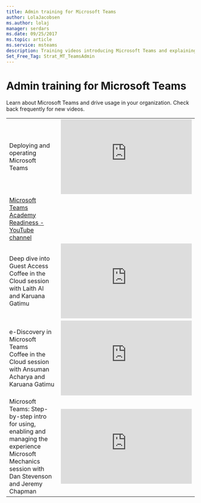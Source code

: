 ```yaml
---
title: Admin training for Microsoft Teams
author: LolaJacobsen
ms.author: lolaj
manager: serdars
ms.date: 09/25/2017
ms.topic: article
ms.service: msteams
description: Training videos introducing Microsoft Teams and explaining to admins how to plan, deploy, and operate  Microsoft Teams.
Set_Free_Tag: Strat_MT_TeamsAdmin
---
```


Admin training for Microsoft Teams
==================================

Learn about Microsoft Teams and drive usage in your organization. Check back frequently for new videos.


|  |  |
|---------|---------|
| Deploying and operating Microsoft Teams   | <iframe width="350" height="200" src="https://www.youtube.com/embed/E7yDOfkpG48" frameborder="0" allowfullscreen></iframe>   |
| [Microsoft Teams Academy Readiness - YouTube channel](https://www.youtube.com/playlist?list=PLfXJ1GA7BJR35_zmJkiSgwD-23RBKZVOS)  |  |
| Deep dive into Guest Access <br>Coffee in the Cloud session with Laith Al and Karuana Gatimu  | <iframe width="350" height="200" src="https://www.youtube.com/embed/D8DW2Urv5y8" frameborder="0" allowfullscreen></iframe>   |
| e-Discovery in Microsoft Teams <br> Coffee in the Cloud session with Ansuman Acharya and Karuana Gatimu  | <iframe width="350" height="200" src="https://www.youtube.com/embed/OF65_p_07cE" frameborder="0" allowfullscreen></iframe>   |
| Microsoft Teams: Step-by-step intro for using, enabling and managing the experience <br> Microsoft Mechanics session with Dan Stevenson and Jeremy Chapman |  <iframe width="350" height="200" src="https://www.youtube.com/embed/tAqAtI6K7NY" frameborder="0" allowfullscreen></iframe>   |





